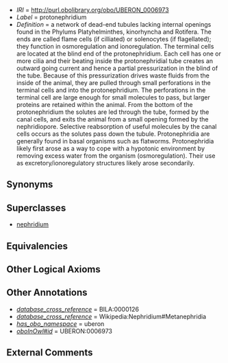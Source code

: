  * *IRI* = http://purl.obolibrary.org/obo/UBERON_0006973
 * *Label* = protonephridium
 * *Definition* = a network of dead-end tubules lacking internal openings found in the Phylums Platyhelminthes, kinorhyncha and Rotifera. The ends are called flame cells (if cilliated) or solenocytes (if flagellated); they function in osmoregulation and ionoregulation. The terminal cells are located at the blind end of the protonephridium. Each cell has one or more cilia and their beating inside the protonephridial tube creates an outward going current and hence a partial pressurization in the blind of the tube. Because of this pressurization drives waste fluids from the inside of the animal, they are pulled through small perforations in the terminal cells and into the protonephridium. The perforations in the terminal cell are large enough for small molecules to pass, but larger proteins are retained within the animal. From the bottom of the protonephridium the solutes are led through the tube, formed by the canal cells, and exits the animal from a small opening formed by the nephridiopore. Selective reabsorption of useful molecules by the canal cells occurs as the solutes pass down the tubule. Protonephridia are generally found in basal organisms such as flatworms. Protonephridia likely first arose as a way to cope with a hypotonic environment by removing excess water from the organism (osmoregulation). Their use as excretory/ionoregulatory structures likely arose secondarily.

## Synonyms


## Superclasses

 * [nephridium](../../UBERON/72/UBERON_0006972.md)

## Equivalencies


## Other Logical Axioms


## Other Annotations

 * *[database_cross_reference](../../ef/oboInOwl#hasDbXref.md)* = BILA:0000126
 * *[database_cross_reference](../../ef/oboInOwl#hasDbXref.md)* = Wikipedia:Nephridium#Metanephridia
 * *[has_obo_namespace](../../ce/oboInOwl#hasOBONamespace.md)* = uberon
 * *[oboInOwl#id](../../id/oboInOwl#id.md)* = UBERON:0006973

## External Comments

